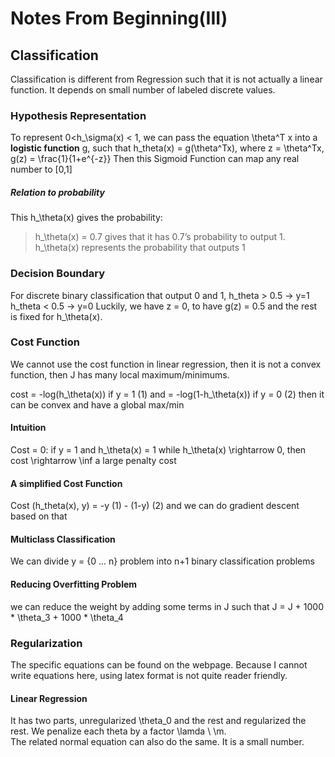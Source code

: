 # Notes From Beginning(III)

## Classification 
Classification is different from Regression such that it is not actually a linear function. It depends on small number of labeled discrete values. 

### Hypothesis Representation
To represent 0<h_\sigma(x) < 1, we can pass the equation \theta^T x into a **logistic function** g, such that h_theta(x) = g(\theta^Tx), where z = \theta^Tx, g(z) = \frac{1}{1+e^{-z}}
Then this Sigmoid Function can map any real number to [0,1]

##### Relation to probability
This h_\theta(x) gives the probability:
>h_\theta(x) = 0.7 gives that it has 0.7’s probability to output 1. 
h_\theta(x) represents the probability that outputs 1
### Decision Boundary
For discrete binary classification that output 0 and 1, 
h_theta > 0.5 -> y=1
h_theta < 0.5 -> y=0
Luckily, we have z = 0, to have g(z) = 0.5 and the rest is fixed for h_\theta(x). 

### Cost Function 
We cannot use the cost function in linear regression, 
then it is not a convex function, then J has many local maximum/minimums. 

cost = -log(h_\theta(x)) if y = 1  (1)
and  = -log(1-h_\theta(x)) if y = 0 (2)
then it can be convex and have a global max/min

#### Intuition 
Cost = 0: if y = 1 and h_\theta(x) = 1
while 
h_\theta(x) \rightarrow 0, then cost \rightarrow \inf 
    a large penalty cost

#### A simplified Cost Function 
Cost (h_theta(x), y) = -y (1) - (1-y) (2)
and we can do gradient descent based on that 

#### Multiclass Classification 
We can divide y = {0 ... n} problem into n+1 binary classification problems 

#### Reducing Overfitting Problem 
we can reduce the weight by adding some terms in J such that 
J = J + 1000 * \theta_3 + 1000 * \theta_4

### Regularization 
The specific equations can be found on the webpage. Because I cannot write equations here, using latex format is not quite reader friendly. 

#### Linear Regression 
It has two parts, unregularized \theta_0 and the rest and regularized the rest. We penalize each theta by a factor \lamda \ \m.  
The related normal equation can also do the same. 
It is a small number. 
